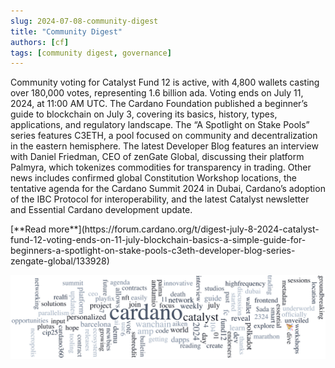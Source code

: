 ```yaml
---
slug: 2024-07-08-community-digest
title: "Community Digest"
authors: [cf]
tags: [community digest, governance]
---
```


Community voting for Catalyst Fund 12 is active, with 4,800 wallets casting over 180,000 votes, representing 1.6 billion ada. Voting ends on July 11, 2024, at 11:00 AM UTC. The Cardano Foundation published a beginner’s guide to blockchain on July 3, covering its basics, history, types, applications, and regulatory landscape. The “A Spotlight on Stake Pools” series features C3ETH, a pool focused on community and decentralization in the eastern hemisphere. The latest Developer Blog features an interview with Daniel Friedman, CEO of zenGate Global, discussing their platform Palmyra, which tokenizes commodities for transparency in trading. Other news includes confirmed global Constitution Workshop locations, the tentative agenda for the Cardano Summit 2024 in Dubai, Cardano’s adoption of the IBC Protocol for interoperability, and the latest Catalyst newsletter and Essential Cardano development update.

<div style={{ textAlign: 'right' }}>
 [**Read more**](https://forum.cardano.org/t/digest-july-8-2024-catalyst-fund-12-voting-ends-on-11-july-blockchain-basics-a-simple-guide-for-beginners-a-spotlight-on-stake-pools-c3eth-developer-blog-series-zengate-global/133928) 
</div>

 ![community digest](./community-digest.png)

